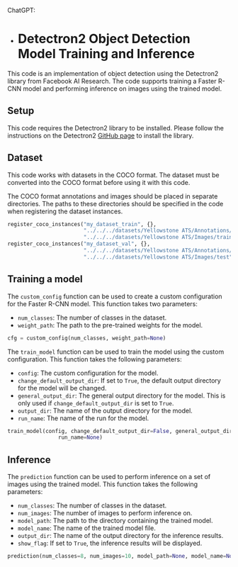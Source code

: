 ChatGPT: 
- # Detectron2 Object Detection Model Training and Inference

This code is an implementation of object detection using the Detectron2 library from Facebook AI Research. The code supports training a Faster R-CNN model and performing inference on images using the trained model.
## Setup

This code requires the Detectron2 library to be installed. Please follow the instructions on the Detectron2 [GitHub page](https://github.com/facebookresearch/detectron2)  to install the library.
## Dataset

This code works with datasets in the COCO format. The dataset must be converted into the COCO format before using it with this code.

The COCO format annotations and images should be placed in separate directories. The paths to these directories should be specified in the code when registering the dataset instances.

```python
register_coco_instances("my_dataset_train", {},
                        "../../../datasets/Yellowstone ATS/Annotations/combined_annotations_train.json",
                        "../../../datasets/Yellowstone ATS/Images/train")
register_coco_instances("my_dataset_val", {},
                        "../../../datasets/Yellowstone ATS/Annotations/combined_annotations_test.json",
                        "../../../datasets/Yellowstone ATS/Images/test")
```


## Training a model

The `custom_config` function can be used to create a custom configuration for the Faster R-CNN model. This function takes two parameters: 
- `num_classes`: The number of classes in the dataset. 
- `weight_path`: The path to the pre-trained weights for the model.

```python
cfg = custom_config(num_classes, weight_path=None)
```



The `train_model` function can be used to train the model using the custom configuration. This function takes the following parameters: 
- `config`: The custom configuration for the model. 
- `change_default_output_dir`: If set to `True`, the default output directory for the model will be changed. 
- `general_output_dir`: The general output directory for the model. This is only used if `change_default_output_dir` is set to `True`. 
- `output_dir`: The name of the output directory for the model. 
- `run_name`: The name of the run for the model.

```python
train_model(config, change_default_output_dir=False, general_output_dir='./output/', output_dir=None,
                run_name=None)
```


## Inference

The `prediction` function can be used to perform inference on a set of images using the trained model. This function takes the following parameters: 
- `num_classes`: The number of classes in the dataset. 
- `num_images`: The number of images to perform inference on. 
- `model_path`: The path to the directory containing the trained model. 
- `model_name`: The name of the trained model file. 
- `output_dir`: The name of the output directory for the inference results. 
- `show_flag`: If set to `True`, the inference results will be displayed.

```python
prediction(num_classes=8, num_images=10, model_path=None, model_name=None, output_dir='images/', show_flag=False)
```
